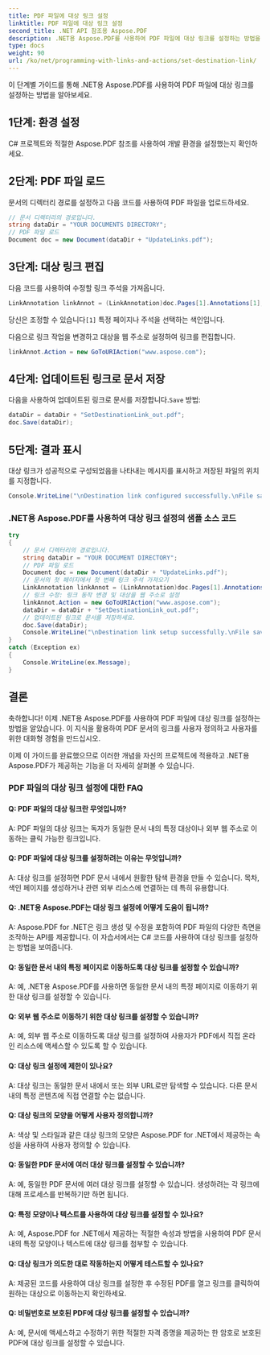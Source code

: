 ```yaml
---
title: PDF 파일에 대상 링크 설정
linktitle: PDF 파일에 대상 링크 설정
second_title: .NET API 참조용 Aspose.PDF
description: .NET용 Aspose.PDF를 사용하여 PDF 파일에 대상 링크를 설정하는 방법을 알아보세요.
type: docs
weight: 90
url: /ko/net/programming-with-links-and-actions/set-destination-link/
---
```

이 단계별 가이드를 통해 .NET용 Aspose.PDF를 사용하여 PDF 파일에 대상 링크를 설정하는 방법을 알아보세요.

## 1단계: 환경 설정

C# 프로젝트와 적절한 Aspose.PDF 참조를 사용하여 개발 환경을 설정했는지 확인하세요.

## 2단계: PDF 파일 로드

문서의 디렉터리 경로를 설정하고 다음 코드를 사용하여 PDF 파일을 업로드하세요.

```csharp
// 문서 디렉터리의 경로입니다.
string dataDir = "YOUR DOCUMENTS DIRECTORY";
// PDF 파일 로드
Document doc = new Document(dataDir + "UpdateLinks.pdf");
```

## 3단계: 대상 링크 편집

다음 코드를 사용하여 수정할 링크 주석을 가져옵니다.

```csharp
LinkAnnotation linkAnnot = (LinkAnnotation)doc.Pages[1].Annotations[1];
```

 당신은 조정할 수 있습니다`[1]` 특정 페이지나 주석을 선택하는 색인입니다.

다음으로 링크 작업을 변경하고 대상을 웹 주소로 설정하여 링크를 편집합니다.

```csharp
linkAnnot.Action = new GoToURIAction("www.aspose.com");
```

## 4단계: 업데이트된 링크로 문서 저장

 다음을 사용하여 업데이트된 링크로 문서를 저장합니다.`Save` 방법:

```csharp
dataDir = dataDir + "SetDestinationLink_out.pdf";
doc.Save(dataDir);
```

## 5단계: 결과 표시

대상 링크가 성공적으로 구성되었음을 나타내는 메시지를 표시하고 저장된 파일의 위치를 지정합니다.

```csharp
Console.WriteLine("\nDestination link configured successfully.\nFile saved to location: " + dataDir);
```

### .NET용 Aspose.PDF를 사용하여 대상 링크 설정의 샘플 소스 코드 
```csharp
try
{
	// 문서 디렉터리의 경로입니다.
	string dataDir = "YOUR DOCUMENT DIRECTORY";
	// PDF 파일 로드
	Document doc = new Document(dataDir + "UpdateLinks.pdf");
	// 문서의 첫 페이지에서 첫 번째 링크 주석 가져오기
	LinkAnnotation linkAnnot = (LinkAnnotation)doc.Pages[1].Annotations[1];
	// 링크 수정: 링크 동작 변경 및 대상을 웹 주소로 설정
	linkAnnot.Action = new GoToURIAction("www.aspose.com");           
	dataDir = dataDir + "SetDestinationLink_out.pdf";
	// 업데이트된 링크로 문서를 저장하세요.
	doc.Save(dataDir);
	Console.WriteLine("\nDestination link setup successfully.\nFile saved at " + dataDir);
}
catch (Exception ex)
{
	Console.WriteLine(ex.Message);
}
```

## 결론

축하합니다! 이제 .NET용 Aspose.PDF를 사용하여 PDF 파일에 대상 링크를 설정하는 방법을 알았습니다. 이 지식을 활용하여 PDF 문서의 링크를 사용자 정의하고 사용자를 위한 대화형 경험을 만드십시오.

이제 이 가이드를 완료했으므로 이러한 개념을 자신의 프로젝트에 적용하고 .NET용 Aspose.PDF가 제공하는 기능을 더 자세히 살펴볼 수 있습니다.

### PDF 파일의 대상 링크 설정에 대한 FAQ

#### Q: PDF 파일의 대상 링크란 무엇입니까?

A: PDF 파일의 대상 링크는 독자가 동일한 문서 내의 특정 대상이나 외부 웹 주소로 이동하는 클릭 가능한 링크입니다.

#### Q: PDF 파일에 대상 링크를 설정하려는 이유는 무엇입니까?

A: 대상 링크를 설정하면 PDF 문서 내에서 원활한 탐색 환경을 만들 수 있습니다. 목차, 색인 페이지를 생성하거나 관련 외부 리소스에 연결하는 데 특히 유용합니다.

#### Q: .NET용 Aspose.PDF는 대상 링크 설정에 어떻게 도움이 됩니까?
A: Aspose.PDF for .NET은 링크 생성 및 수정을 포함하여 PDF 파일의 다양한 측면을 조작하는 API를 제공합니다. 이 자습서에서는 C# 코드를 사용하여 대상 링크를 설정하는 방법을 보여줍니다.

#### Q: 동일한 문서 내의 특정 페이지로 이동하도록 대상 링크를 설정할 수 있습니까?

A: 예, .NET용 Aspose.PDF를 사용하면 동일한 문서 내의 특정 페이지로 이동하기 위한 대상 링크를 설정할 수 있습니다.

#### Q: 외부 웹 주소로 이동하기 위한 대상 링크를 설정할 수 있습니까?

A: 예, 외부 웹 주소로 이동하도록 대상 링크를 설정하여 사용자가 PDF에서 직접 온라인 리소스에 액세스할 수 있도록 할 수 있습니다.

#### Q: 대상 링크 설정에 제한이 있나요?

A: 대상 링크는 동일한 문서 내에서 또는 외부 URL로만 탐색할 수 있습니다. 다른 문서 내의 특정 콘텐츠에 직접 연결할 수는 없습니다.

#### Q: 대상 링크의 모양을 어떻게 사용자 정의합니까?

A: 색상 및 스타일과 같은 대상 링크의 모양은 Aspose.PDF for .NET에서 제공하는 속성을 사용하여 사용자 정의할 수 있습니다.

#### Q: 동일한 PDF 문서에 여러 대상 링크를 설정할 수 있습니까?

A: 예, 동일한 PDF 문서에 여러 대상 링크를 설정할 수 있습니다. 생성하려는 각 링크에 대해 프로세스를 반복하기만 하면 됩니다.

#### Q: 특정 모양이나 텍스트를 사용하여 대상 링크를 설정할 수 있나요?

A: 예, Aspose.PDF for .NET에서 제공하는 적절한 속성과 방법을 사용하여 PDF 문서 내의 특정 모양이나 텍스트에 대상 링크를 첨부할 수 있습니다.

#### Q: 대상 링크가 의도한 대로 작동하는지 어떻게 테스트할 수 있나요?

A: 제공된 코드를 사용하여 대상 링크를 설정한 후 수정된 PDF를 열고 링크를 클릭하여 원하는 대상으로 이동하는지 확인하세요.

#### Q: 비밀번호로 보호된 PDF에 대상 링크를 설정할 수 있습니까?

A: 예, 문서에 액세스하고 수정하기 위한 적절한 자격 증명을 제공하는 한 암호로 보호된 PDF에 대상 링크를 설정할 수 있습니다.
